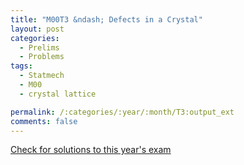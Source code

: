```yaml
---
title: "M00T3 &ndash; Defects in a Crystal"
layout: post
categories:
  - Prelims
  - Problems
tags:
  - Statmech
  - M00
  - crystal lattice

permalink: /:categories/:year/:month/T3:output_ext
comments: false
---
```

<object data="2000M3T.pdf" type="application/pdf" width="100%" height="500"></object>
<div class="message"><a href='https://princetonprelim.com/prelim/5/'>Check for solutions to this year's exam</a></div>